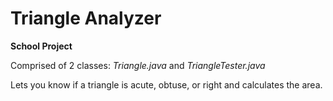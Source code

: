 Triangle Analyzer
================

**School Project**

Comprised of 2 classes: *Triangle.java* and *TriangleTester.java*

Lets you know if a triangle is acute, obtuse, or right and calculates the area.
